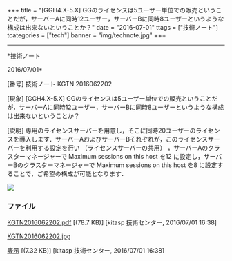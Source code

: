 ﻿+++
title = "[GGH4.X-5.X] GGのライセンスは5ユーザー単位での販売ということだが，サーバーAに同時12ユーザー，サーバーBに同時8ユーザーというような構成は出来ないということか？"
date = "2016-07-01"
ttags = ["技術ノート"]
tcategories = ["tech"]
banner = "img/technote.jpg"
+++

-----------------------------------------------------------------------------------------------------------------------------

*技術ノート

2016/07/01*


[番号]
技術ノート KGTN 2016062202

[現象]
[GGH4.X-5.X]
GGのライセンスは5ユーザー単位での販売ということだが，サーバーAに同時12ユーザー，サーバーBに同時8ユーザーというような構成は出来ないということか？

[説明]
専用のライセンスサーバーを用意し，そこに同時20ユーザーのライセンスを導入します．サーバーAおよびサーバーBそれぞれが，このライセンスサーバーを利用する設定を行い
（ライセンスサーバーの共用） ，サーバーAのクラスターマネージャーで
Maximum sessions on this host を12
に設定し，サーバーBのクラスターマネージャーで Maximum sessions on this
host を8 に設定することで，ご希望の構成が可能となります．

![](http://techreport.kitasp.net/attachments/download/2739/KGTN2016062202.jpg)


### ファイル

 
 


[KGTN2016062202.pdf](http://techreport.kitasp.net/attachments/download/2738/KGTN2016062202.pdf)
 [(78.7 KB)] [kitasp 技術センター, 2016/07/01
16:38]

[KGTN2016062202.jpg](http://techreport.kitasp.net/attachments/download/2739/KGTN2016062202.jpg)

[表示](http://techreport.kitasp.net/attachments/2739/KGTN2016062202.jpg "表示")
 [(7.32 KB)] [kitasp 技術センター, 2016/07/01
16:38]


 


 

